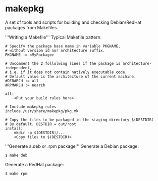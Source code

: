 # makepkg
A set of tools and scripts for building and checking Debian/RedHat packages from Makefiles.

'''Writing a Makefile'''
Typical Makefile pattern:
```
# Specify the package base name in variable PKGNAME,
# without version id nor architecture suffix.
PKGNAME := <MyPackage>

# Uncomment the 2 follolwing lines if the package is architecture-independent,
# i.e. if it does not contain natively executable code.
# Default value is the architecture of the current machine.
#DEBARCH := all
#RPMARCH := noarch

all:
	<Put your build rules here>

# Include makepkg rules
include /usr/share/makepkg/pkg.mk

# Copy the files to be packaged in the staging directory $(DESTDIR)
# By default, DESTDIR = out/root
install:
	mkdir -p $(DESTDIR)/...
	<Copy files to $(DESTDIR)>
```

'''Generate  a.deb or .rpm package'''
Generate a Debian package:
```
$ make deb
```
Generate a RedHat package:
```
$ make rpm
```
